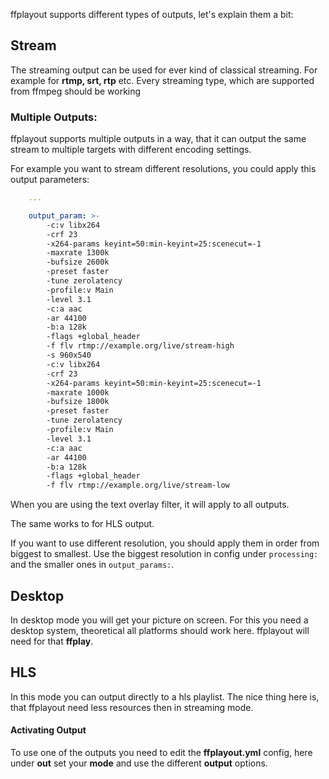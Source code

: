 ffplayout supports different types of outputs, let's explain them a bit:

## Stream

The streaming output can be used for ever kind of classical streaming. For example for **rtmp, srt, rtp** etc. Every streaming type, which are supported from ffmpeg should be working

### Multiple Outputs:

ffplayout supports multiple outputs in a way, that it can output the same stream to multiple targets with different encoding settings.

For example you want to stream different resolutions, you could apply this output parameters:

```YAML
    ...

    output_param: >-
        -c:v libx264
        -crf 23
        -x264-params keyint=50:min-keyint=25:scenecut=-1
        -maxrate 1300k
        -bufsize 2600k
        -preset faster
        -tune zerolatency
        -profile:v Main
        -level 3.1
        -c:a aac
        -ar 44100
        -b:a 128k
        -flags +global_header
        -f flv rtmp://example.org/live/stream-high
        -s 960x540
        -c:v libx264
        -crf 23
        -x264-params keyint=50:min-keyint=25:scenecut=-1
        -maxrate 1000k
        -bufsize 1800k
        -preset faster
        -tune zerolatency
        -profile:v Main
        -level 3.1
        -c:a aac
        -ar 44100
        -b:a 128k
        -flags +global_header
        -f flv rtmp://example.org/live/stream-low
```

When you are using the text overlay filter, it will apply to all outputs.

The same works to for HLS output.

If you want to use different resolution, you should apply them in order from biggest to smallest. Use the biggest resolution in config under `processing:` and the smaller ones in `output_params:`.

## Desktop

In desktop mode you will get your picture on screen. For this you need a desktop system, theoretical all platforms should work here. ffplayout will need for that **ffplay**.

## HLS

In this mode you can output directly to a hls playlist. The nice thing here is, that ffplayout need less resources then in streaming mode.

#### Activating Output

To use one of the outputs you need to edit the **ffplayout.yml** config, here under **out** set your **mode** and use the different **output** options.
